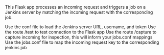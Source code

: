 This Flask app processes an incoming request and triggers a job on a Jenkins server by matching the incoming request with the corresponding job.

Use the conf file to load the Jenkins server URL, username, and token
Use the route /test to test connection to the Flask app
Use the route /capture to capture incoming for inspection, this will inform your jobs.conf mappings
Use the jobs.conf file to map the incoming request key to the corresponding jenkins job
